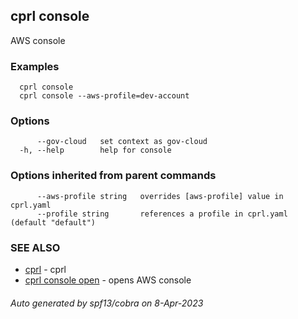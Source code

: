 ## cprl console

AWS console

### Examples

```
  cprl console
  cprl console --aws-profile=dev-account
```

### Options

```
      --gov-cloud   set context as gov-cloud
  -h, --help        help for console
```

### Options inherited from parent commands

```
      --aws-profile string   overrides [aws-profile] value in cprl.yaml
      --profile string       references a profile in cprl.yaml (default "default")
```

### SEE ALSO

* [cprl](cprl.md)	 - cprl
* [cprl console open](cprl_console_open.md)	 - opens AWS console

###### Auto generated by spf13/cobra on 8-Apr-2023

